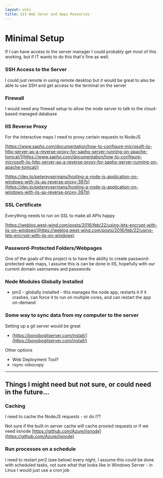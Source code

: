 ```yaml
---
layout: wiki
title: GIS Web Serer and Apps Resources
---
```

# Minimal Setup

If I can have access to the server manager I could probably get most of this working, but if IT wants to do this that's fine as well.

### SSH Access to the Server

I could just remote in using remote desktop but it would be great to also be able to use SSH and get access to the terminal on the server

### Firewall

I would need any firewall setup to allow the node server to talk to the cloud-based managed database

### IIS Reverse Proxy

For the interactive maps I need to proxy certain requests to NodeJS

[https://www.sapho.com/documentation/how-to-configure-microsoft-iis-http-server-as-a-reverse-proxy-for-sapho-server-running-on-apache-tomcat/](https://www.sapho.com/documentation/how-to-configure-microsoft-iis-http-server-as-a-reverse-proxy-for-sapho-server-running-on-apache-tomcat/)


[https://dev.to/petereysermans/hosting-a-node-js-application-on-windows-with-iis-as-reverse-proxy-397b](https://dev.to/petereysermans/hosting-a-node-js-application-on-windows-with-iis-as-reverse-proxy-397b)

### SSL Certificate

Everything needs to run on SSL to make all APIs happy

[https://weblog.west-wind.com/posts/2016/feb/22/using-lets-encrypt-with-iis-on-windows](https://weblog.west-wind.com/posts/2016/feb/22/using-lets-encrypt-with-iis-on-windows)

### Password-Protected Folders/Webpages

One of the goals of this project is to have the ability to create password-protected web maps, I assume this is can be done in IIS, hopefully with our current domain usernames and passwords

### Node Modules Globally Installed
- pm2 - globally installed - this manages the node app, restarts it if it crashes, can force it to run on multiple cores, and can restart the app on-demand

### Some way to sync data from my computer to the server

Setting up a git server would be great
 - [https://bonobogitserver.com/install/](https://bonobogitserver.com/install/)


Other options
 - Web Deployment Tool?
 - rsync robocopy

<hr>

## Things I might need but not sure, or could need in the future...

### Caching

I need to cache the NodeJS requests - or do I??

Not sure if the built-in server cache will cache proxied requests or if we need iisnode
[https://github.com/Azure/iisnode](https://github.com/Azure/iisnode)

### Run processes on a schedule

I need to restart pm2 (see below) every night, I assume this could be done with scheduled tasks, not sure what that looks like in Windows Server - in Linux I would just use a cron job
